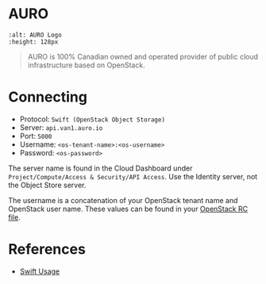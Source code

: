 AURO
====

```{image} _images/Auro_Logo.jpg
:alt: AURO Logo
:height: 128px
```

> AURO is 100% Canadian owned and operated provider of public cloud infrastructure based on OpenStack.

# Connecting

- Protocol: `Swift (OpenStack Object Storage)`
- Server: `api.van1.auro.io`
- Port: `5000`
- Username: `<os-tenant-name>:<os-username>`
- Password: `<os-password>`

The server name is found in the Cloud Dashboard under `Project/Compute/Access & Security/API Access`. Use the Identity server, not the Object Store server.

The username is a concatenation of your OpenStack tenant name and OpenStack user name. These values can be found in your [OpenStack RC file](https://login.van1.auro.io/project/access_and_security/api_access/openrc/).

# References

- [Swift Usage](https://www.auro.io/support/CLI/swift/)